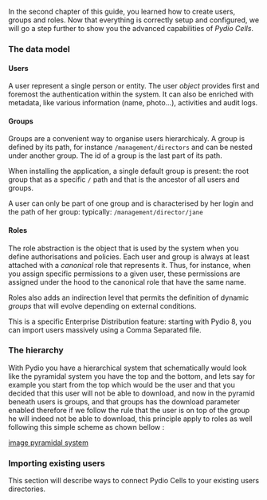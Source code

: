 In the second chapter of this guide, you learned how to create users, groups and roles.
Now that everything is correctly setup and configured, we will go a step further to show you the advanced capabilities of *Pydio Cells*.

### The data model

#### Users

A user represent a single person or entity. The user _object_ provides first and foremost the authentication within the system. It can also be enriched with metadata, like various information (name, photo...), activities and audit logs.

#### Groups

Groups are a convenient way to organise users hierarchicaly.
A group is defined by its path, for instance `/management/directors` and can be nested under another group. The id of a group is the last part of its path.

When installing the application, a single default group is present: the root group that as a specific `/` path and that is the ancestor of all users and groups.

A user can only be part of one group and is characterised by her login and the path of her group: typically:  `/management/director/jane`

#### Roles

The role abstraction is the object that is used by the system when you define authorisations and policies. Each user and group is always at least attached with a _canonical_ role that represents it.
Thus, for instance, when you assign specific permissions to a given user, these permissions are assigned under the hood to the canonical role that have the same name.

Roles also adds an indirection level that permits the definition of dynamic _groups_ that will evolve depending on external conditions.

This is a specific Enterprise Distribution feature: starting with Pydio 8, you can import users massively using a Comma Separated file.

### The hierarchy

With Pydio you have a hierarchical system that schematically would look like the pyramidal system you have the top and the bottom, and lets say for example you start from the top which would be the user and that you decided that this user will not be able to download, and now in the pyramid beneath users is groups, and that groups has the download parameter enabled therefore if we follow the rule that the user is on top of the group he will indeed not be able to download, this principle apply to roles as well following this simple scheme as chown bellow :

[image pyramidal system]()

### Importing existing users

This section will describe ways to connect Pydio Cells to your existing users directories.
